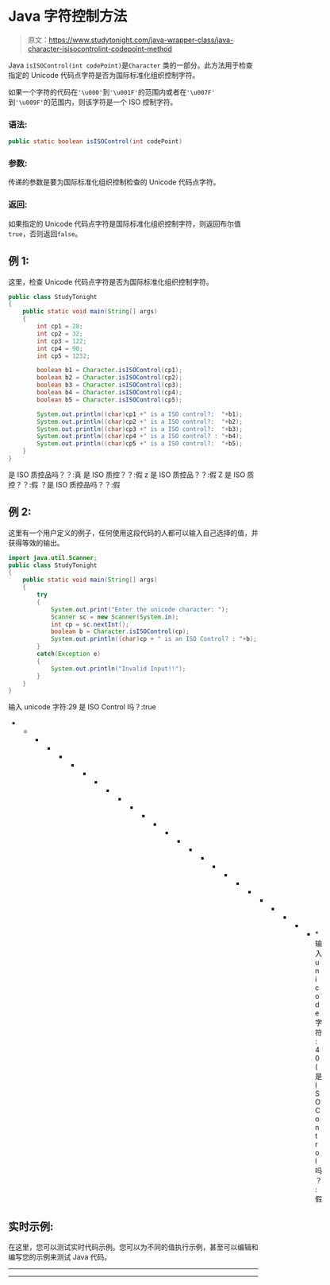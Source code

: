 # Java 字符控制方法

> 原文：<https://www.studytonight.com/java-wrapper-class/java-character-isisocontrolint-codepoint-method>

Java `isISOControl(int codePoint)`是``Character`` 类的一部分。此方法用于检查指定的 Unicode 代码点字符是否为国际标准化组织控制字符。

如果一个字符的代码在`'\u000'`到`'\u001F'`的范围内或者在`'\u007F'` 到`'\u009F'`的范围内，则该字符是一个 ISO 控制字符。

### 语法:

```java
public static boolean isISOControl(int codePoint)
```

### 参数:

传递的参数是要为国际标准化组织控制检查的 Unicode 代码点字符。

### 返回:

如果指定的 Unicode 代码点字符是国际标准化组织控制字符，则返回布尔值`true`，否则返回`false`。

## 例 1:

这里，检查 Unicode 代码点字符是否为国际标准化组织控制字符。

```java
public class StudyTonight
{  
	public static void main(String[] args)
	{  
		int cp1 = 28;  
		int cp2 = 32;  
		int cp3 = 122;  
		int cp4 = 90;   
		int cp5 = 1232;  

		boolean b1 = Character.isISOControl(cp1);  
		boolean b2 = Character.isISOControl(cp2);  
		boolean b3 = Character.isISOControl(cp3);  
		boolean b4 = Character.isISOControl(cp4);  
		boolean b5 = Character.isISOControl(cp5);  

		System.out.println((char)cp1 +" is a ISO control?:  "+b1);  
		System.out.println((char)cp2 +" is a ISO control?:  "+b2);  
		System.out.println((char)cp3 +" is a ISO control?:  "+b3);  
		System.out.println((char)cp4 +" is a ISO control? : "+b4);  
		System.out.println((char)cp5 +" is a ISO control?:  "+b5);  
	}  
} 
```

是 ISO 质控品吗？？:真
是 ISO 质控？？:假
z 是 ISO 质控品？？:假
Z 是 ISO 质控？？:假
？是 ISO 质控品吗？？:假

## 例 2:

这里有一个用户定义的例子，任何使用这段代码的人都可以输入自己选择的值，并获得等效的输出。

```java
import java.util.Scanner; 
public class StudyTonight
{  
	public static void main(String[] args)
	{  
		try
		{
			System.out.print("Enter the unicode character: ");  
			Scanner sc = new Scanner(System.in);         
			int cp = sc.nextInt();  
			boolean b = Character.isISOControl(cp);
			System.out.println((char)cp + " is an ISO Control? : "+b);
		}
		catch(Exception e)
		{
			System.out.println("Invalid Input!!");
		}
	}  
} 
```

输入 unicode 字符:29
是 ISO Control 吗？:true
* * * * * * * * * * * * * * * * * * * * * * * * * * *输入 unicode 字符:40
(是 ISO Control 吗？:假

## 实时示例:

在这里，您可以测试实时代码示例。您可以为不同的值执行示例，甚至可以编辑和编写您的示例来测试 Java 代码。

* * *

* * *